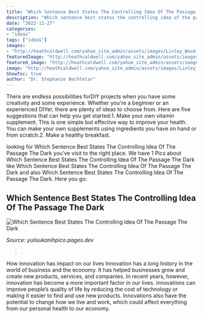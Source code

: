 ```yaml
---
title: "Which Sentence Best States The Controlling Idea Of The Passage Wyke ~ Which Sentence Best States The Controlling Idea Of The Passage The Dark"
description: "Which sentence best states the controlling idea of the passage the dark"
date: "2022-11-27"
categories:
- "ideas"
tags: ["ideas"]
images:
- "http://heathcaldwell.com/yahoo_site_admin/assets/images/Linley_Wood_Stoke_on_Trent.12622144_std.jpg"
featuredImage: "http://heathcaldwell.com/yahoo_site_admin/assets/images/Linley_Wood_Stoke_on_Trent.12622144_std.jpg"
featured_image: "http://heathcaldwell.com/yahoo_site_admin/assets/images/Linley_Wood_Stoke_on_Trent.12622144_std.jpg"
image: "http://heathcaldwell.com/yahoo_site_admin/assets/images/Linley_Wood_Stoke_on_Trent.12622144_std.jpg"
ShowToc: true
author: "Dr. Stephanie Bechtelar"
---
```



There are endless possibilities forDIY projects when you have some creativity and some experience. Whether you're a beginner or an experienced DIYer, there are plenty of ideas to choose from. Here are five suggestions that can help you get started:1. Make your own vitamin supplement. This is one simple but effective way to improve your health. You can make your own supplements using ingredients you have on hand or from scratch.2. Make a healthy breakfast.

	

		
looking for Which Sentence Best States The Controlling Idea Of The Passage The Dark you've visit to the right place. We have 1 Pics about Which Sentence Best States The Controlling Idea Of The Passage The Dark like Which Sentence Best States The Controlling Idea Of The Passage The Dark and also Which Sentence Best States The Controlling Idea Of The Passage The Dark. Here you go:
		
    
## Which Sentence Best States The Controlling Idea Of The Passage The Dark

<img loading=lazy src="http://heathcaldwell.com/yahoo_site_admin/assets/images/Linley_Wood_Stoke_on_Trent.12622144_std.jpg" onerror="this.onerror=null;this.src='https://tse2.mm.bing.net/th?id=OIP.AQNpBi67gPmcan2o7ZmHRwHaE-&amp;pid=15.1';" alt="Which Sentence Best States The Controlling Idea Of The Passage The Dark">

_Source: yulisukanihpico.pages.dev_

>. 

	

How innovation has impact on our lives
Innovation has a long history in the world of business and the economy. It has helped businesses grow and create new products, services, and companies. In recent years, however, innovation has become a more important factor in our lives. innovations can improve people’s quality of life by reducing the cost of technology or making it easier to find and use new products. Innovations also have the potential to change how we live and work, which could affect everything from our personal health to our economy.

